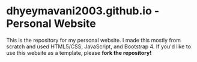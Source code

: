 # dhyeymavani2003.github.io - Personal Website

This is the repository for my personal website. I made this mostly from scratch and used HTML5/CSS, JavaScript, and Bootstrap 4. If you'd like to use this website as a template, please <b>fork the repository!<b>
